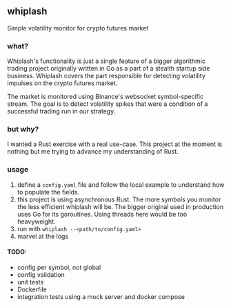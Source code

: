 ## whiplash
Simple volatility monitor for crypto futures market

### what?
Whiplash's functionality is just a single feature of a bigger algorithmic trading project originally written in Go as a part of a stealth startup side business. Whiplash covers the part responsible for detecting volatility impulses on the crypto futures market.

The market is monitored using Binance's websocket symbol-specific stream. The goal is to detect volatility spikes that were a condition of a successful trading run in our strategy.

### but why?
I wanted a Rust exercise with a real use-case. This project at the moment is nothing but me trying to advance my understanding of Rust.

### usage
1. define a `config.yaml` file and follow the local example to understand how to populate the fields.
2. this project is using asynchronous Rust. The more symbols you monitor the less efficient whiplash will be. The bigger original used in production uses Go for its goroutines. Using threads here would be too heavyweight.
3. run with `whiplash --<path/to/config.yaml>`
4. marvel at the logs

#### TODO:
- config per symbol, not global
- config validation
- unit tests
- Dockerfile
- integration tests using a mock server and docker compose